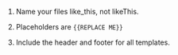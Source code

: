 1. Name your files like_this, not likeThis.

2. Placeholders are `{{REPLACE ME}}`

3. Include the header and footer for all templates.